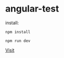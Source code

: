 # angular-test

install:

`npm install`

`npm run dev`

<a href="localhost:8080" target="_blank">Visit</a>
